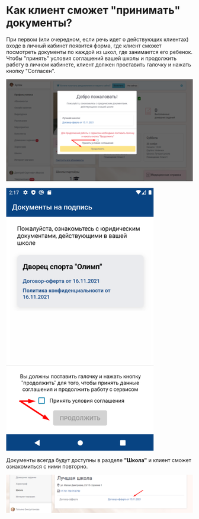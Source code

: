 # Как клиент сможет "принимать" документы?

При первом (или очередном, если речь идет о действующих клиентах) входе в личный кабинет появится форма, где клиент сможет посмотреть документы по каждой из школ, где занимается его ребенок. Чтобы "принять" условия соглашений вашей школы и продолжить работу в личном кабинете, клиент должен проставить галочку и нажать кнопку "Согласен".

![Окно с документами при первом входе в ЛК в веб-версии](<../.gitbook/assets/image (24).png>)

![Окно с документами при первом входе в ЛК через мобильное приложение](<../.gitbook/assets/image (22) (1).png>)

Документы всегда будут доступны в разделе **"Школа"** и клиент сможет ознакомиться с ними повторно.

![](<../.gitbook/assets/image (30) (1).png>)

